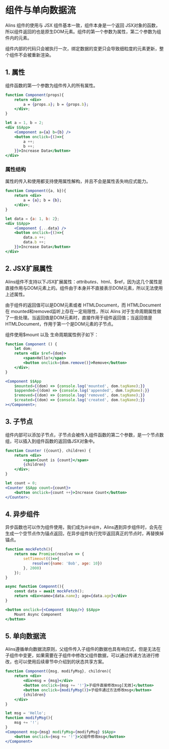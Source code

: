 # 组件与单向数据流

Alins 组件的使用与 JSX 组件基本一致，组件本身是一个返回 JSX对象的函数，所以组件返回的也是原生DOM元素。组件的第一个参数为属性，第二个参数为组件内的元素。

组件内部的代码只会被执行一次，绑定数据的变更只会导致细粒度的元素更新，整个组件不会被重新渲染。

## 1. 属性

组件函数的第一个参数为组件传入的所有属性。

<CodeBox/>

```jsx
function Component(props){
    return <div>
        a = {props.a}; b = {props.b};
    </div>;
}

let a = 1, b = 2;
<div $$App>
    <Component a={a} b={b} />
    <button onclick={()=>{
        a ++;
        b ++;
    }}>Increase Data</button>
</div>
```

### 属性结构

属性的传入和使用都支持使用属性解构，并且不会是属性丢失响应式能力。

<CodeBox/>

```jsx
function Component({a, b}){
    return <div>
        a = {a}; b = {b};
    </div>;
}

let data = {a: 1, b: 2};
<div $$App>
    <Component {...data} />
    <button onclick={()=>{
        data.a ++;
        data.b ++;
    }}>Increase Data</button>
</div>
```

## 2. JSX扩展属性

Alins组件不支持以下JSX扩展属性：$attributes、$html、$ref，因为这几个属性是直接作用与DOM元素上的。组件由于本身并不直接表示DOM元素，所以无法使用上述属性。

由于组件的返回值可以是DOM元素或者 HTMLDocument，而 HTMLDocument 在 mounted和removed监听上存在一定局限性，所以 Alins 对于生命周期属性做了一些处理。当返回值是DOM元素时，直接作用于组件返回值；当返回值是 HTMLDocument，作用于第一个是DOM元素的子节点。

组件使用$mount 以及 生命周期属性例子如下：

<CodeBox/>

```jsx
function Component () {
    let dom;
    return <div $ref={dom}>
        <span>Hello!</span>
        <button onclick={dom.remove()}>Remove</button>
    </div>;
}

<Component $$App
    $mounted={(dom) => {console.log('mounted', dom.tagName);}}
    $appended={(dom) => {console.log('appended', dom.tagName);}}
    $removed={(dom) => {console.log('removed', dom.tagName);}}
    $created={(dom) => {console.log('created', dom.tagName);}}
></Component>;
```

## 3. 子节点

组件内部可以添加子节点，子节点会被传入组件函数的第二个参数，是一个节点数组，可以插入到组件函数的返回值JSX对象中。

<CodeBox/>

```jsx
function Counter ({count}, children) {
    return <div>
        <span>Count is {count}</span>
        {children}
    </div>;
}

let count = 0;
<Counter $$App count={count}>
    <button onclick={count ++}>Increase Count</button>
</Counter>;
```

## 4. 异步组件

异步函数也可以作为组件使用，我们成为`异步组件`，Alins遇到异步组件时，会先在生成一个空节点作为锚点返回，在异步组件执行完毕返回真正的节点时，再替换掉锚点。

<CodeBox/>

```jsx
function mockFetch(){
    return new Promise(resolve => {
        setTimeout(()=>{
            resolve({name: 'Bob', age: 10})
        }, 2000)
    });
}

async function Componnt(){
    const data = await mockFetch();
    return <div>name={data.name}; age={data.age}</div>
}

<button onclick={<Componnt $$App/>} $$App>
    Mount Async Component
</button>
```

## 5. 单向数据流

Alins遵循单向数据流原则，父组件传入子组件的数据也具有响应式，但是无法在子组件中变更，如果需要在子组件中修改父组件数据，可以通过传递方法进行修改，也可以使用后续章节中介绍到的状态共享方案。

<CodeBox/>

```jsx
function Component({msg, modifyMsg}, children){
    return <div>
        <div>msg = {msg}</div>
        <button onclick={msg += '!'}>子组件直接修改msg[无效]</button>
        <button onclick={modifyMsg()}>子组件通过方法修改msg</button>
        {children}
    </div>
}

let msg = 'Hello';
function modifyMsg(){
    msg += '!';
}
<Component msg={msg} modifyMsg={modifyMsg} $$App>
    <button onclick={msg += '!'}>父组件修改msg</button>
</Component>
```
